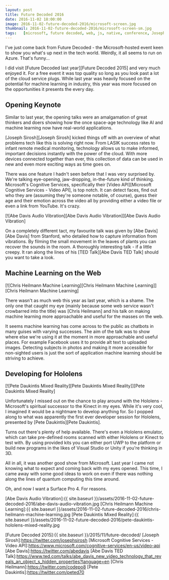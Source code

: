 ```yaml
---
layout: post
title: Future Decoded 2016
date: 2016-11-02 18:00:00
image: 2016-11-02-future-decoded-2016/microsoft-screen.jpg
thumbnail: 2016-11-02-future-decoded-2016/microsoft-screen-sm.jpg
tags:	[microsoft, future decoded, web, js, native, conference, Joseph Sirosh, Christian Heilmann, Pete Daukintis, Abe Davis]
---
```


I've just come back from Future Decoded - the Microsoft-hosted event keen to show you what's up next in the tech world. Weirdly, it all seems to run on Azure. That's funny...

I did visit [Future Decoded last year][Future Decoded 2015] and very much enjoyed it. For a free event it was top quality so long as you look past a lot of the cloud service plugs. While last year was heavily focused on the potential for machine learning in industry, this year was more focused on the opportunities it presents the every day.

## Opening Keynote

Similar to last year, the opening talks were an amalgamation of great thinkers and doers showing how the once space-age technology like AI and machine learning now have real-world applications.

[Joseph Sirosh][Joseph Sirosh] kicked things off with an overview of what problems tech like this is solving right now. From LASIK success rates to infant remote medical monitoring, technology allows us to make informed, important decisions instantly with the power of the cloud. With more devices connected together than ever, this collection of data can be used in new and even more exciting ways as time goes on.

There was one feature I hadn't seen before that I was very surprised by. We're talking eye-opening, jaw-dropping, in-the-future kind of thinking. Microsoft's Cognitive Services, specifically their [Video API][Microsoft Cognitive Services - Video API], is top notch. It can detect faces, find out who they are (assuming they're someone notable, of course), guess their age and their emotion across the video all by providing either a video file or even a link from YouTube. It's crazy.

[![Abe Davis Audio Vibration][Abe Davis Audio Vibration]][Abe Davis Audio Vibration]

On a completely different tact, my favourite talk was given by [Abe Davis][Abe Davis] from Stanford, who detailed how to capture information from vibrations. By filming the small movement in the leaves of plants you can recover the sounds in the room. A thoroughly interesting talk - if a little creepy. It ran along the lines of his [TED Talk][Abe Davis TED Talk] should you want to take a look.

## Machine Learning on the Web

[![Chris Heilmann Machine Learning][Chris Heilmann Machine Learning]][Chris Heilmann Machine Learning]

There wasn't as much web this year as last year, which is a shame. The only one that caught my eye (mainly because some web service wasn't crowbarred into the title) was [Chris Heilmann] and his talk on making machine learning more approachable and useful for the masses on the web.

It seems machine learning has come across to the public as chatbots in many guises with varying successes. The aim of the talk was to show where else we're using it at the moment in more approachable and useful places. For example Facebook uses it to provide alt text to uploaded images. Detecting subjects in photos and making it more accessible for non-sighted users is just the sort of application machine learning should be striving to achieve.

## Developing for Hololens

[![Pete Daukintis Mixed Reality][Pete Daukintis Mixed Reality]][Pete Daukintis Mixed Reality]

Unfortunately I missed out on the chance to play around with the Hololens - Microsoft's spiritual successor to the Kinect in my eyes. While it's very cool, I imagined it would be a nightmare to develop anything for. So I popped along to what was apparently the first ever developer session for Hololens, presented by [Pete Daukintis][Pete Daukintis].

Turns out there's plenty of help available. There's even a Hololens emulator, which can take pre-defined rooms scanned with either Hololens or Kinect to test with. By using provided kits you can either port UWP to the platform or build new programs in the likes of Visual Studio or Unity if you're thinking in 3D.

All in all, it was another good show from Microsoft. Last year I came not knowing what to expect and coming back with my eyes opened. This time, I came away with some good ideas to work on even if there was nothing along the lines of quantum computing this time around.

Oh, and now I want a Surface Pro 4. For reasons.

[Abe Davis Audio Vibration]:{{ site.baseurl }}/assets/2016-11-02-future-decoded-2016/abe-davis-audio-vibration.jpg
[Chris Heilmann Machine Learning]:{{ site.baseurl }}/assets/2016-11-02-future-decoded-2016/chris-heilmann-machine-learning.jpg
[Pete Daukintis Mixed Reality]:{{ site.baseurl }}/assets/2016-11-02-future-decoded-2016/pete-daukintis-hololens-mixed-reality.jpg

[Future Decoded 2015]:{{ site.baseurl }}/2015/11/future-decoded/
[Joseph Sirosh]:https://twitter.com/josephsirosh
[Microsoft Cognitive Services - Video API]:https://www.microsoft.com/cognitive-services/en-us/video-api
[Abe Davis]:https://twitter.com/abedavis
[Abe Davis TED Talk]:https://www.ted.com/talks/abe_davis_new_video_technology_that_reveals_an_object_s_hidden_properties?language=en
[Chris Heilmann]:https://twitter.com/codepo8
[Pete Daukintis]:https://twitter.com/peted70